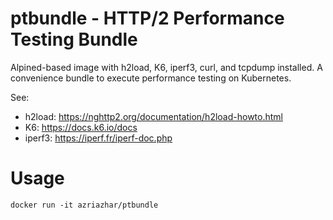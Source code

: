 # ptbundle - HTTP/2 Performance Testing Bundle
Alpined-based image with h2load, K6, iperf3, curl, and tcpdump installed. A convenience bundle to execute performance 
testing on Kubernetes.

See: 
- h2load: https://nghttp2.org/documentation/h2load-howto.html
- K6: https://docs.k6.io/docs
- iperf3: https://iperf.fr/iperf-doc.php

# Usage
`docker run -it azriazhar/ptbundle`
